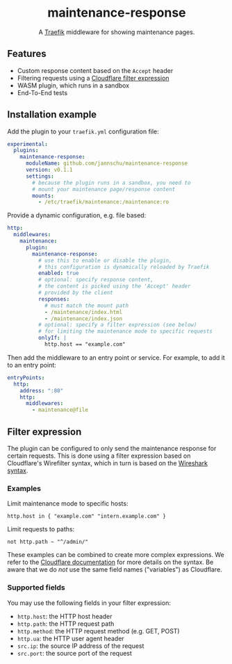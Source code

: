 <h1 align="center">
  maintenance-response
</h1>

<p align="center">
  A <a href="https://traefik.io/traefik">Traefik</a> middleware for showing maintenance pages.
</p>

## Features

- Custom response content based on the `Accept` header
- Filtering requests using a [Cloudflare filter expression](https://github.com/cloudflare/wirefilter)
- WASM plugin, which runs in a sandbox
- End-To-End tests

## Installation example

Add the plugin to your `traefik.yml` configuration file:

```yaml
experimental:
  plugins:
    maintenance-response:
      moduleName: github.com/jannschu/maintenance-response
      version: v0.1.1
      settings:
        # because the plugin runs in a sandbox, you need to
        # mount your maintenance page/response content
        mounts:
          - /etc/traefik/maintenance:/maintenance:ro
```

Provide a dynamic configuration, e.g. file based:

```yaml
http:
  middlewares:
    maintenance:
      plugin:
        maintenance-response:
          # use this to enable or disable the plugin,
          # this configuration is dynamically reloaded by Traefik
          enabled: true
          # optional: specify response content,
          # the content is picked using the 'Accept' header
          # provided by the client
          responses:
            # must match the mount path
            - /maintenance/index.html
            - /maintenance/index.json
          # optional: specify a filter expression (see below)
          # for limiting the maintenance mode to specific requests
          onlyIf: |
            http.host == "example.com"
```

Then add the middleware to an entry point or service. For example, to add
it to an entry point:

```yaml
entryPoints:
  http:
    address: ":80"
    http:
      middlewares:
        - maintenance@file
```

## Filter expression

The plugin can be configured to only send the maintenance response for
certain requests. This is done using a filter expression based on
Cloudflare's Wirefilter syntax, which in turn is based on the
[Wireshark syntax](https://www.wireshark.org/docs/wsug_html_chunked/ChWorkBuildDisplayFilterSection.html).

### Examples

Limit maintenance mode to specific hosts:

```
http.host in { "example.com" "intern.example.com" }
```

Limit requests to paths:

```
not http.path ~ "^/admin/"
```

These examples can be combined to create more complex expressions.
We refer to the [Cloudflare documentation](https://developers.cloudflare.com/ruleset-engine/rules-language/operators/)
for more details on the syntax. Be aware that we do _not_
use the same field names ("variables") as Cloudflare.

### Supported fields

You may use the following fields in your filter expression:

- `http.host`: the HTTP host header
- `http.path`: the HTTP request path
- `http.method`: the HTTP request method (e.g. GET, POST)
- `http.ua`: the HTTP user agent header
- `src.ip`: the source IP address of the request
- `src.port`: the source port of the request
